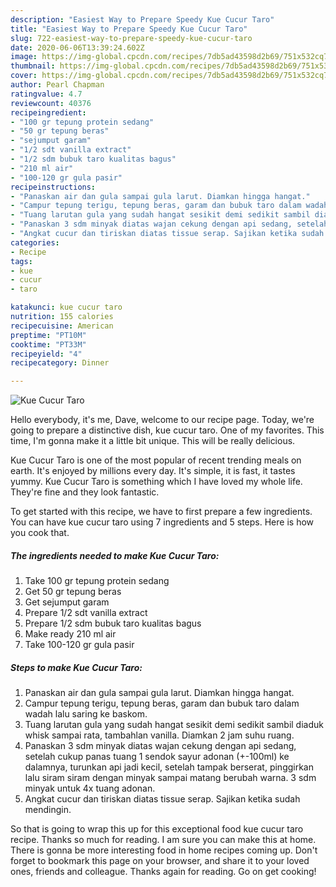 ```yaml
---
description: "Easiest Way to Prepare Speedy Kue Cucur Taro"
title: "Easiest Way to Prepare Speedy Kue Cucur Taro"
slug: 722-easiest-way-to-prepare-speedy-kue-cucur-taro
date: 2020-06-06T13:39:24.602Z
image: https://img-global.cpcdn.com/recipes/7db5ad43598d2b69/751x532cq70/kue-cucur-taro-foto-resep-utama.jpg
thumbnail: https://img-global.cpcdn.com/recipes/7db5ad43598d2b69/751x532cq70/kue-cucur-taro-foto-resep-utama.jpg
cover: https://img-global.cpcdn.com/recipes/7db5ad43598d2b69/751x532cq70/kue-cucur-taro-foto-resep-utama.jpg
author: Pearl Chapman
ratingvalue: 4.7
reviewcount: 40376
recipeingredient:
- "100 gr tepung protein sedang"
- "50 gr tepung beras"
- "sejumput garam"
- "1/2 sdt vanilla extract"
- "1/2 sdm bubuk taro kualitas bagus"
- "210 ml air"
- "100-120 gr gula pasir"
recipeinstructions:
- "Panaskan air dan gula sampai gula larut. Diamkan hingga hangat."
- "Campur tepung terigu, tepung beras, garam dan bubuk taro dalam wadah lalu saring ke baskom."
- "Tuang larutan gula yang sudah hangat sesikit demi sedikit sambil diaduk whisk sampai rata, tambahlan vanilla. Diamkan 2 jam suhu ruang."
- "Panaskan 3 sdm minyak diatas wajan cekung dengan api sedang, setelah cukup panas tuang 1 sendok sayur adonan (+-100ml) ke dalamnya, turunkan api jadi kecil, setelah tampak berserat, pinggirkan lalu siram siram dengan minyak sampai matang berubah warna. 3 sdm minyak untuk 4x tuang adonan."
- "Angkat cucur dan tiriskan diatas tissue serap. Sajikan ketika sudah mendingin."
categories:
- Recipe
tags:
- kue
- cucur
- taro

katakunci: kue cucur taro 
nutrition: 155 calories
recipecuisine: American
preptime: "PT10M"
cooktime: "PT33M"
recipeyield: "4"
recipecategory: Dinner

---
```



![Kue Cucur Taro](https://img-global.cpcdn.com/recipes/7db5ad43598d2b69/751x532cq70/kue-cucur-taro-foto-resep-utama.jpg)

Hello everybody, it's me, Dave, welcome to our recipe page. Today, we're going to prepare a distinctive dish, kue cucur taro. One of my favorites. This time, I'm gonna make it a little bit unique. This will be really delicious.

Kue Cucur Taro is one of the most popular of recent trending meals on earth. It's enjoyed by millions every day. It's simple, it is fast, it tastes yummy. Kue Cucur Taro is something which I have loved my whole life. They're fine and they look fantastic.




To get started with this recipe, we have to first prepare a few ingredients. You can have kue cucur taro using 7 ingredients and 5 steps. Here is how you cook that.

<!--inarticleads1-->

##### The ingredients needed to make Kue Cucur Taro:

1. Take 100 gr tepung protein sedang
1. Get 50 gr tepung beras
1. Get sejumput garam
1. Prepare 1/2 sdt vanilla extract
1. Prepare 1/2 sdm bubuk taro kualitas bagus
1. Make ready 210 ml air
1. Take 100-120 gr gula pasir




<!--inarticleads2-->

##### Steps to make Kue Cucur Taro:

1. Panaskan air dan gula sampai gula larut. Diamkan hingga hangat.
1. Campur tepung terigu, tepung beras, garam dan bubuk taro dalam wadah lalu saring ke baskom.
1. Tuang larutan gula yang sudah hangat sesikit demi sedikit sambil diaduk whisk sampai rata, tambahlan vanilla. Diamkan 2 jam suhu ruang.
1. Panaskan 3 sdm minyak diatas wajan cekung dengan api sedang, setelah cukup panas tuang 1 sendok sayur adonan (+-100ml) ke dalamnya, turunkan api jadi kecil, setelah tampak berserat, pinggirkan lalu siram siram dengan minyak sampai matang berubah warna. 3 sdm minyak untuk 4x tuang adonan.
1. Angkat cucur dan tiriskan diatas tissue serap. Sajikan ketika sudah mendingin.




So that is going to wrap this up for this exceptional food kue cucur taro recipe. Thanks so much for reading. I am sure you can make this at home. There is gonna be more interesting food in home recipes coming up. Don't forget to bookmark this page on your browser, and share it to your loved ones, friends and colleague. Thanks again for reading. Go on get cooking!
